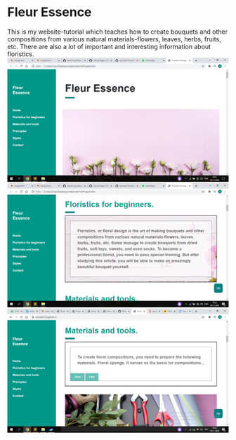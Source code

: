 # Fleur Essence
This is my website-tutorial which teaches how to create bouquets and other compositions from various natural materials-flowers, leaves, herbs, fruits, etc.
There are also a lot of important and interesting information about floristics.
![alt text](screenshots/9.png)
![alt text](screenshots/10.png)
![alt text](screenshots/11.png)
